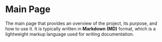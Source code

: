 # Main Page

The main page that provides an overview of the project, its purpose, and how to use it.
It is typically written in **Markdown (MD)** format, which is a lightweight markup language used for writing documentation.
